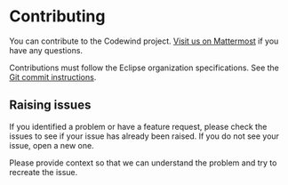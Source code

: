 # Contributing
	
You can contribute to the Codewind project. [Visit us on Mattermost](https://mattermost.eclipse.org/eclipse/channels/eclipse-codewind) if you have any questions.
	
Contributions must follow the Eclipse organization specifications. See the [Git commit instructions](https://www.eclipse.org/projects/handbook/#resources-commit).
	
## Raising issues
	
If you identified a problem or have a feature request, please check the issues to see if your issue has already been raised. If you do not see your issue, open a new one.
	
Please provide context so that we can understand the problem and try to recreate the issue.
